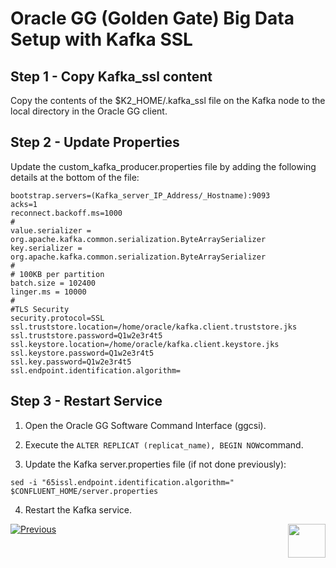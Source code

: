 # Oracle GG (Golden Gate) Big Data Setup with Kafka SSL

## Step 1	- Copy Kafka_ssl content

Copy the contents of the $K2_HOME/.kafka_ssl file on the Kafka node to the local directory in the Oracle GG client.


## Step 2 - Update Properties	

Update the custom_kafka_producer.properties file by adding the following details at the bottom of the file:

```
bootstrap.servers=(Kafka_server_IP_Address/_Hostname):9093
acks=1
reconnect.backoff.ms=1000
#
value.serializer = org.apache.kafka.common.serialization.ByteArraySerializer
key.serializer = org.apache.kafka.common.serialization.ByteArraySerializer
#
# 100KB per partition
batch.size = 102400
linger.ms = 10000
#
#TLS Security
security.protocol=SSL
ssl.truststore.location=/home/oracle/kafka.client.truststore.jks
ssl.truststore.password=Q1w2e3r4t5 
ssl.keystore.location=/home/oracle/kafka.client.keystore.jks
ssl.keystore.password=Q1w2e3r4t5
ssl.key.password=Q1w2e3r4t5
ssl.endpoint.identification.algorithm=
```

## Step 3 - Restart Service

1. Open the Oracle GG Software Command Interface (ggcsi).

2. Execute the ```ALTER REPLICAT (replicat_name), BEGIN NOW```command. 


3. Update the Kafka server.properties file (if not done previously):

```sed -i "65issl.endpoint.identification.algorithm=" $CONFLUENT_HOME/server.properties```

 4. Restart the Kafka service.
 

[![Previous](/articles/images/Previous.png)](/articles/99_fabric_infras/devops/04_kafka_hardening.md)[<img align="right" width="60" height="54" src="/articles/images/Next.png">](/articles/99_fabric_infras/devops/06_fabric_kafkaSSL_support.md)
